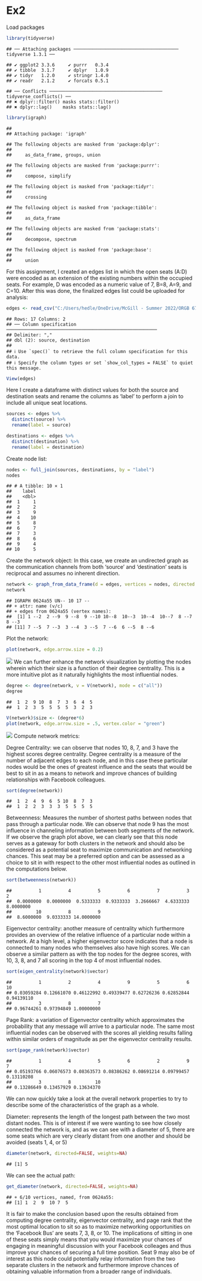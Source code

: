 Ex2
================

Load packages

``` r
library(tidyverse)
```

    ## ── Attaching packages ─────────────────────────────────────── tidyverse 1.3.1 ──

    ## ✔ ggplot2 3.3.6     ✔ purrr   0.3.4
    ## ✔ tibble  3.1.7     ✔ dplyr   1.0.9
    ## ✔ tidyr   1.2.0     ✔ stringr 1.4.0
    ## ✔ readr   2.1.2     ✔ forcats 0.5.1

    ## ── Conflicts ────────────────────────────────────────── tidyverse_conflicts() ──
    ## ✖ dplyr::filter() masks stats::filter()
    ## ✖ dplyr::lag()    masks stats::lag()

``` r
library(igraph)
```

    ## 
    ## Attaching package: 'igraph'

    ## The following objects are masked from 'package:dplyr':
    ## 
    ##     as_data_frame, groups, union

    ## The following objects are masked from 'package:purrr':
    ## 
    ##     compose, simplify

    ## The following object is masked from 'package:tidyr':
    ## 
    ##     crossing

    ## The following object is masked from 'package:tibble':
    ## 
    ##     as_data_frame

    ## The following objects are masked from 'package:stats':
    ## 
    ##     decompose, spectrum

    ## The following object is masked from 'package:base':
    ## 
    ##     union

For this assignment, I created an edges list in which the open seats
(A:D) were encoded as an extension of the existing numbers within the
occupied seats. For example, D was encoded as a numeric value of 7, B=8,
A=9, and C=10. After this was done, the finalized edges list could be
uploaded for analysis:

``` r
edges <- read_csv("C:/Users/hedle/OneDrive/McGill - Summer 2022/ORGB 672 - Org Network Analysis/Data/input.csv")
```

    ## Rows: 17 Columns: 2
    ## ── Column specification ────────────────────────────────────────────────────────
    ## Delimiter: ","
    ## dbl (2): source, destination
    ## 
    ## ℹ Use `spec()` to retrieve the full column specification for this data.
    ## ℹ Specify the column types or set `show_col_types = FALSE` to quiet this message.

``` r
View(edges)
```

Here I create a dataframe with distinct values for both the source and
destination seats and rename the columns as ‘label’ to perform a join to
include all unique seat locations.

``` r
sources <- edges %>%
  distinct(source) %>%
  rename(label = source)

destinations <- edges %>%
  distinct(destination) %>%
  rename(label = destination)
```

Create node list:

``` r
nodes <- full_join(sources, destinations, by = "label")
nodes
```

    ## # A tibble: 10 × 1
    ##    label
    ##    <dbl>
    ##  1     1
    ##  2     2
    ##  3     9
    ##  4    10
    ##  5     8
    ##  6     7
    ##  7     3
    ##  8     6
    ##  9     4
    ## 10     5

Create the network object: In this case, we create an undirected graph
as the communication channels from both ‘source’ and ‘destination’ seats
is reciprocal and assumes no inherent direction.

``` r
network <- graph_from_data_frame(d = edges, vertices = nodes, directed = FALSE)
network
```

    ## IGRAPH 0624a55 UN-- 10 17 -- 
    ## + attr: name (v/c)
    ## + edges from 0624a55 (vertex names):
    ##  [1] 1 --2  2 --9  9 --8  9 --10 10--8  10--3  10--4  10--7  8 --7  8 --3 
    ## [11] 7 --5  7 --3  3 --4  3 --5  7 --6  6 --5  8 --6

Plot the network:

``` r
plot(network, edge.arrow.size = 0.2)
```

![](Ex2_files/figure-gfm/unnamed-chunk-6-1.png)<!-- --> We can further
enhance the network visualization by plotting the nodes wherein which
their size is a function of their degree centrality. This is a more
intuitive plot as it naturally highlights the most influential nodes.

``` r
degree <- degree(network, v = V(network), mode = c("all"))
degree
```

    ##  1  2  9 10  8  7  3  6  4  5 
    ##  1  2  3  5  5  5  5  3  2  3

``` r
V(network)$size <- (degree*6) 
plot(network, edge.arrow.size = .5, vertex.color = "green") 
```

![](Ex2_files/figure-gfm/unnamed-chunk-8-1.png)<!-- --> Compute network
metrics:

Degree Centrality: we can observe that nodes 10, 8, 7, and 3 have the
highest scores degree centrality. Degree centrality is a measure of the
number of adjacent edges to each node, and in this case these particular
nodes would be the ones of greatest influence and the seats that would
be best to sit in as a means to network and improve chances of building
relationships with Facebook colleagues.

``` r
sort(degree(network))
```

    ##  1  2  4  9  6  5 10  8  7  3 
    ##  1  2  2  3  3  3  5  5  5  5

Betweenness: Measures the number of shortest paths between nodes that
pass through a particular node. We can observe that node 9 has the most
influence in channeling information between both segments of the
network. If we observe the graph plot above, we can clearly see that
this node serves as a gateway for both clusters in the network and
should also be considered as a potential seat to maximize communication
and networking chances. This seat may be a preferred option and can be
assessed as a choice to sit in with respect to the other most
influential nodes as outlined in the computations below.

``` r
sort(betweenness(network))
```

    ##          1          4          5          6          7          3          2 
    ##  0.0000000  0.0000000  0.5333333  0.9333333  3.2666667  4.6333333  8.0000000 
    ##         10          8          9 
    ##  8.6000000  9.0333333 14.0000000

Eigenvector centrality: another measure of centrality which furthermore
provides an overview of the relative influence of a particular node
within a network. At a high level, a higher eigenvector score indicates
that a node is connected to many nodes who themselves also have high
scores. We can observe a similar pattern as with the top nodes for the
degree scores, with 10, 3, 8, and 7 all scoring in the top 4 of most
influential nodes.

``` r
sort(eigen_centrality(network)$vector)
```

    ##          1          2          4          9          5          6         10 
    ## 0.03059284 0.12661070 0.46122992 0.49339477 0.62726236 0.62852844 0.94139110 
    ##          3          8          7 
    ## 0.96744261 0.97394849 1.00000000

Page Rank: a variation of Eigenvector centrality which approximates the
probability that any message will arrive to a particular node. The same
most influential nodes can be observed with the scores all yielding
results falling within similar orders of magnitude as per the
eigenvector centrality results.

``` r
sort(page_rank(network)$vector)
```

    ##          1          4          5          6          2          9          7 
    ## 0.05193766 0.06076573 0.08363573 0.08386262 0.08691214 0.09799457 0.13110208 
    ##          3          8         10 
    ## 0.13286649 0.13457929 0.13634370

We can now quickly take a look at the overall network properties to try
to describe some of the characteristics of the graph as a whole.

Diameter: represents the length of the longest path between the two most
distant nodes. This is of interest if we were wanting to see how closely
connected the network is, and as we can see with a diameter of 5, there
are some seats which are very clearly distant from one another and
should be avoided (seats 1, 4, or 5)

``` r
diameter(network, directed=FALSE, weights=NA)
```

    ## [1] 5

We can see the actual path:

``` r
get_diameter(network, directed=FALSE, weights=NA)
```

    ## + 6/10 vertices, named, from 0624a55:
    ## [1] 1  2  9  10 7  5

It is fair to make the conclusion based upon the results obtained from
computing degree centrality, eigenvector centrality, and page rank that
the most optimal location to sit so as to maximize networking
opportunities on the ‘Facebook Bus’ are seats 7, 3, 8, or 10. The
implications of sitting in one of these seats simply means that you
would maximize your chances of engaging in meaningful discussion with
your Facebook colleages and thus improve your chances of securing a full
time position. Seat 9 may also be of interest as this node could
potentially relay information from the two separate clusters in the
network and furthermore improve chances of obtaining valuable
information from a broader range of individuals.
